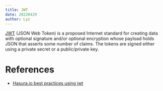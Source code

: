 ```yaml
---
title: JWT
date: 20220429
author: Lyz
---
```


[JWT](https://en.wikipedia.org/wiki/JSON_Web_Token) (JSON Web Token) is
a proposed Internet standard for creating data with optional signature and/or
optional encryption whose payload holds JSON that asserts some number of claims.
The tokens are signed either using a private secret or a public/private key.

# References

* [Hasura.io best practices using jwt](https://hasura.io/blog/best-practices-of-using-jwt-with-graphql/)
